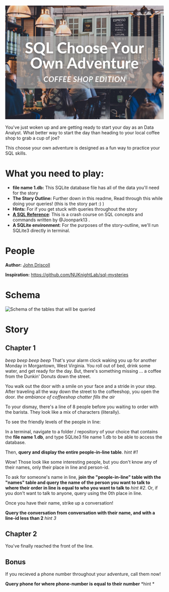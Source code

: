 ![Picture of Coffee Shop and Title](CYOA-header.png)

You've just woken up and are getting ready to start your day as an Data Analyst. What better way to start the day than heading to your local coffee shop to grab a cup of joe? 

This choose your own adventure is designed as a fun way to practice your SQL skills.

# What you need to play:
* **file name 1.db:** This SQLite database file has all of the data you'll need for the story
* **The Story Outline:** Further down in this readme, Read through this while doing your queries! (this is the story part :) )
* **Hints:** For if you get stuck with queries throughout the story
* **[A SQL Reference](https://github.com/NUKnightLab/sql-mysteries/blob/master/reference.pdf)**: This is a crash course on SQL concepts and commands written by @Joonpark13 .
* **A SQLite environment**: For the purposes of the story-outline, we'll run SQLite3 directly in terminal.

# People
**Author:**
[John Driscoll](https://www.linkedin.com/in/john-driscoll-/)

**Inspiration:**
https://github.com/NUKnightLab/sql-mysteries

# Schema

![Schema of the tables that will be queried](schema.png)

# Story

## Chapter 1

*beep beep* *beep beep* That's your alarm clock waking you up for another Monday in Morgantown, West Virginia. You roll out of bed, drink some water, and get ready for the day. But, there's something missing ... a coffee from the Dunkin' Donuts down the street.

You walk out the door with a smile on your face and a stride in your step. After traveling all the way down the street to the coffeeshop, you open the door. *the ambiance of coffeeshop chatter fills the air*

To your dismay, there's a line of 8 people before you waiting to order with the barista. They look like a mix of characters (literally).

To see the friendly levels of the people in line:

In a terminal, navigate to a folder / repository of your choice that contains the **file name 1.db**, and type SQLite3 file name 1.db to be able to access the database.

Then, **query and display the entire people-in-line table**. *hint #1*

Wow! Those look like some interesting people, but you don't know any of their names, only their place in line and person-id.

To ask for someone's name in line, **join the "people-in-line" table with the "names" table and query the name of the person you want to talk to where their order in line is equal to who you want to talk to** *hint #2*. Or, if you don't want to talk to anyone, query using the 0th place in line.

Once you have their name, strike up a conversation!

**Query the conversation from conversation with their name, and with a line-id less than 2** *hint 3*

## Chapter 2

You've finally reached the front of the line.

## Bonus

If you recieved a phone number throughout your adventure, call them now!

**Query phone for where phone-number is equal to their number** *hint *
